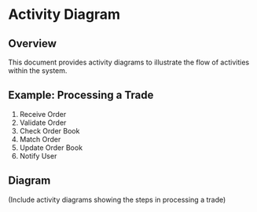 # Activity Diagram

## Overview
This document provides activity diagrams to illustrate the flow of activities within the system.

## Example: Processing a Trade
1. Receive Order
2. Validate Order
3. Check Order Book
4. Match Order
5. Update Order Book
6. Notify User

## Diagram
(Include activity diagrams showing the steps in processing a trade)
